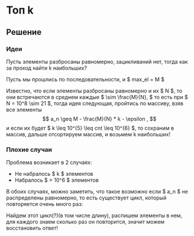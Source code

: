 # Топ k

## Решение

### Идеи

Пусть элементы разбросаны равномерно, зацикливаний нет, тогда как за проход найти k наибольших?

Пусть мы прошлись по последовательности, и $ max\_el = M $

Известно, что если элементы разбросаны равномерно и их $ N $, то они встречаются в среднем каждые $ \sim \frac{M}{N}, $ то есть при $ N = 10^8 \sim 21 $, тогда идея следующая, пройтись по массиву, взяв все элементы $$ a_n \geq M - \frac{M}{N} * k - \epsilon , $$ и если их будет $ k \leq 10^{5} \leq cnt \leq 10^{6} $, то сохраним в массив, дальше отсортируем массив, и возьмем k наибольших!

### Плохие случаи

Проблема возникает в 2 случаях:

- Не набралось $ k $ элементов
- Набралось $ > 10^6 $ элементов

В обоих случаях, можно заметить, что такое возможно если $ a_n $ не распределены равномерно, то есть существует цикл, который повторяется очень много раз:

Найдем этот цикл(?)(в том числе длину), распишем элементы в нем, для каждого знаем сколько раз он повторится, значит можем восстановить ответ!